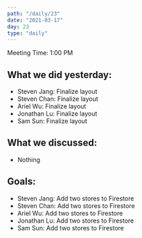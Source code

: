 ```yaml
---
path: "/daily/23"
date: "2021-03-17"
day: 23
type: "daily"
---
```


<!-- Output copied to clipboard! -->


Meeting Time: 1:00 PM


## What we did yesterday:



*   Steven Jang: Finalize layout
*   Steven Chan: Finalize layout
*   Ariel Wu: Finalize layout
*   Jonathan Lu: Finalize layout
*   Sam Sun:  Finalize layout


## What we discussed:



*   Nothing


## Goals:



*   Steven Jang: Add two stores to Firestore
*   Steven Chan:  Add two stores to Firestore
*   Ariel Wu:  Add two stores to Firestore
*   Jonathan Lu:  Add two stores to Firestore
*   Sam Sun:   Add two stores to Firestore